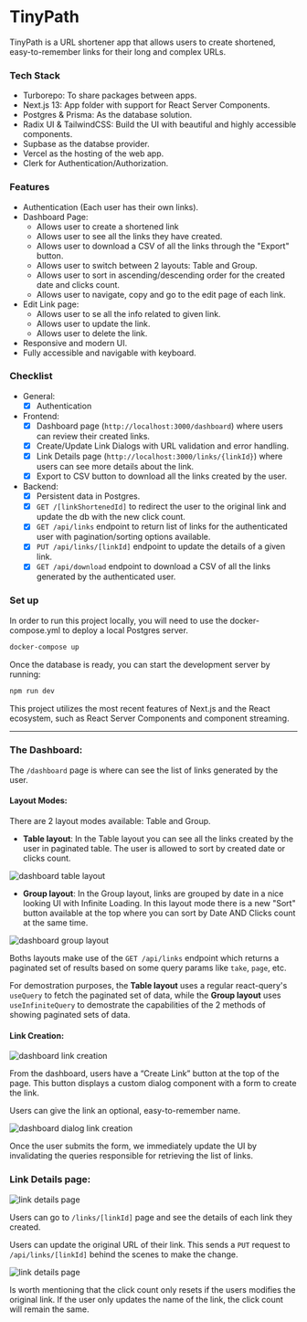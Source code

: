 # TinyPath

TinyPath is a URL shortener app that allows users to create shortened, easy-to-remember links for their long and complex URLs.

### Tech Stack

- Turborepo: To share packages between apps.
- Next.js 13: App folder with support for React Server Components.
- Postgres & Prisma: As the database solution.
- Radix UI & TailwindCSS: Build the UI with beautiful and highly accessible components.
- Supbase as the databse provider.
- Vercel as the hosting of the web app.
- Clerk for Authentication/Authorization.

### Features
- Authentication (Each user has their own links).
- Dashboard Page:
  - Allows user to create a shortened link
  - Allows user to see all the links they have created.
  - Allows user to download a CSV of all the links through the "Export" button.
  - Allows user to switch between 2 layouts: Table and Group.
  - Allows user to sort in ascending/descending order for the created date and clicks count.
  - Allows user to navigate, copy and go to the edit page of each link.
- Edit Link page:
  - Allows user to se all the info related to given link.
  - Allows user to update the link.
  - Allows user to delete the link.
- Responsive and modern UI.
- Fully accessible and navigable with keyboard.

### Checklist
- General:
  - [x] Authentication

- Frontend:
  - [x] Dashboard page (`http://localhost:3000/dashboard`) where users can review their created links.
  - [x] Create/Update Link Dialogs with URL validation and error handling.
  - [x] Link Details page (`http://localhost:3000/links/{linkId}`) where users can see more details about the link.
  - [x] Export to CSV button to download all the links created by the user.

- Backend:
  - [x] Persistent data in Postgres.
  - [x] `GET /[linkShortenedId]` to redirect the user to the original link and update the db with the new click count.
  - [x] `GET /api/links` endpoint to return list of links for the authenticated user with pagination/sorting options available.
  - [x] `PUT /api/links/[linkId]` endpoint to update the details of a given link.
  - [x] `GET /api/download` endpoint to download a CSV of all the links generated by the authenticated user.

### Set up

In order to run this project locally, you will need to use the docker-compose.yml to deploy
a local Postgres server.

```bash
docker-compose up
```

Once the database is ready, you can start the development server by running:

```bash
npm run dev
```

This project utilizes the most recent features of Next.js and the React ecosystem, such as React Server Components and component streaming.


---

### The Dashboard:

The `/dashboard` page is where can see the list of links generated by the user.

#### Layout Modes:

There are 2 layout modes available: Table and Group.

- **Table layout**: In the Table layout you can see all the links created by the user in paginated table. The user is allowed to sort by created date or clicks count.

![dashboard table layout](assets/dashboard-table-layout.png)

- **Group layout**: In the Group layout, links are grouped by date in a nice looking UI with Infinite Loading.
  In this layout mode there is a new "Sort" button available at the top where you can sort by Date AND Clicks count at the same time.

![dashboard group layout](assets/dashboard-group-layout.png)

Boths layouts make use of the `GET /api/links` endpoint which returns a paginated set of results
based on some query params like `take`, `page`, etc.

For demostration purposes, the **Table layout** uses a regular react-query's `useQuery` to fetch the paginated set of data,
while the **Group layout** uses `useInfiniteQuery` to demostrate the capabilities of the 2 methods of showing paginated sets of data.

#### Link Creation:

![dashboard link creation](assets/dashboard-create-button.png)


From the dashboard, users have a “Create Link” button at the top of the page. This button displays a custom dialog component with a form to create the link. 

Users can give the link an optional, easy-to-remember name.


![dashboard dialog link creation](assets/dashboard-create-dialog.png)

Once the user submits the form, we immediately update the UI by invalidating the queries responsible for retrieving the list of links.

### Link Details page:

![link details page](assets/details-page.png)


Users can go to `/links/[linkId]` page and see the details of each link they created.

Users can update the original URL of their link. This sends a `PUT` request to `/api/links/[linkId]` behind the scenes to make the change.

![link details page](assets/details-update-button.png)

Is worth mentioning that the click count only resets if the users modifies the original link. If the user only updates the name of the link, the click count will remain the same.
